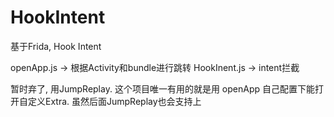 # HookIntent
基于Frida, Hook Intent

openApp.js   -> 根据Activity和bundle进行跳转
HookInent.js -> intent拦截

暂时弃了, 用JumpReplay. 这个项目唯一有用的就是用 openApp 自己配置下能打开自定义Extra. 虽然后面JumpReplay也会支持上
